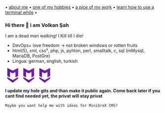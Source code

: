 • [about me](https://github.com/VolkanSah/About-Me) • [one of my hobbies](https://anna-ps.de) • [a pice of my work](https://wordpress-webmaster.de) • [learn how to use a terminal while](https://jugendamt-deutschland.de) •
### Hi there 👋 i am Volkan Şah
I am a dead man walking! I Kill till I die!

- DevOps+ love freedom -> not broken windows or rotten fruits 
- html(5), xml, css³, php, js, pyhton, perl, smalltalk, c, sql (mMysql, MariaDB, PostGre)
- Lingua: german, english, turkish

![screenshot der wikipedia](https://github.com/adam-p/markdown-here/raw/master/src/common/images/icon48.png)
![alt text](https://github.com/adam-p/markdown-here/raw/master/src/common/images/icon48.png "Logo Title Text 1")
![screenshot der wikipedia](https://github.com/adam-p/markdown-here/raw/master/src/common/images/icon48.png)

**I update my hole gits and than make it public again. Come back later if you cant find needed yet, the privat will stay privat**

    Maybe you want help me with ideas for MiniGreX CMS?
